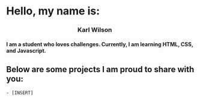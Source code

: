 # Hello, my name is:
### &nbsp;&nbsp;&nbsp;&nbsp;&nbsp;&nbsp;&nbsp;&nbsp;&nbsp;&nbsp;&nbsp;&nbsp;&nbsp;&nbsp;&nbsp;&nbsp;&nbsp;&nbsp;&nbsp;&nbsp;&nbsp;&nbsp;&nbsp;&nbsp;&nbsp;&nbsp;&nbsp;&nbsp;&nbsp;&nbsp;&nbsp;&nbsp;&nbsp;&nbsp;&nbsp;&nbsp;&nbsp;&nbsp;&nbsp;&nbsp;&nbsp;&nbsp;&nbsp;&nbsp;&nbsp;&nbsp;&nbsp;&nbsp; Karl Wilson

#### I am a student who loves challenges. Currently, I am learning HTML, CSS, and Javascript.

## Below are some projects I am proud to share with you:

    - [INSERT]
